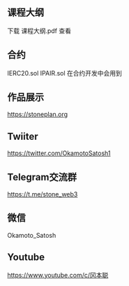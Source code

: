 ## 课程大纲
下载 课程大纲.pdf 查看

## 合约
IERC20.sol  IPAIR.sol 在合约开发中会用到

## 作品展示
https://stoneplan.org

## Twiiter
https://twitter.com/OkamotoSatosh1

## Telegram交流群
https://t.me/stone_web3

## 微信
Okamoto_Satosh

## Youtube
https://www.youtube.com/c/冈本聪
